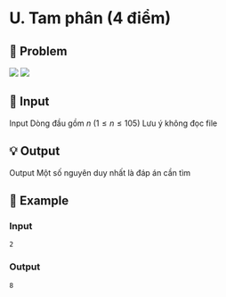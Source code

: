 # U. Tam phân (4 điểm)

## 📖 Problem

![](https://espresso.codeforces.com/12524066d22a3c99b2c26482405d4477bc773ff0.png)
![](https://espresso.codeforces.com/cd335de702ada5f1a53ed21ecb1de6da46140b18.png)


## 🧩 Input

Input
Dòng đầu gồm
$n$
$(1 ≤n≤ 105)$
Lưu ý không đọc file


## 💡 Output

Output
Một số nguyên duy nhất là đáp án cần tìm


## 🧠 Example

### Input

```text
2
```

### Output

```text
8
```


